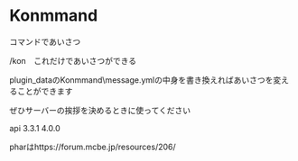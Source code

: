 # Konmmand
コマンドであいさつ

/kon　これだけであいさつができる

plugin_dataのKonmmand\message.ymlの中身を書き換えればあいさつを変えることができます

ぜひサーバーの挨拶を決めるときに使ってください

api
3.3.1
4.0.0

pharはhttps://forum.mcbe.jp/resources/206/
